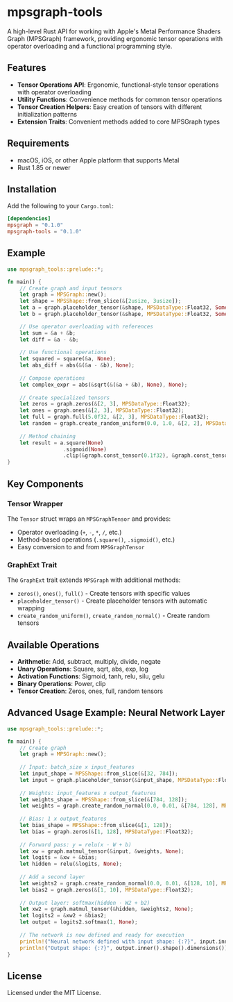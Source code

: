 # mpsgraph-tools

A high-level Rust API for working with Apple's Metal Performance Shaders Graph (MPSGraph) framework, providing ergonomic tensor operations with operator overloading and a functional programming style.

## Features

- **Tensor Operations API**: Ergonomic, functional-style tensor operations with operator overloading
- **Utility Functions**: Convenience methods for common tensor operations
- **Tensor Creation Helpers**: Easy creation of tensors with different initialization patterns
- **Extension Traits**: Convenient methods added to core MPSGraph types

## Requirements

- macOS, iOS, or other Apple platform that supports Metal
- Rust 1.85 or newer

## Installation

Add the following to your `Cargo.toml`:

```toml
[dependencies]
mpsgraph = "0.1.0"
mpsgraph-tools = "0.1.0"
```

## Example

```rust
use mpsgraph_tools::prelude::*;

fn main() {
    // Create graph and input tensors
    let graph = MPSGraph::new();
    let shape = MPSShape::from_slice(&[2usize, 3usize]);
    let a = graph.placeholder_tensor(&shape, MPSDataType::Float32, Some("a"));
    let b = graph.placeholder_tensor(&shape, MPSDataType::Float32, Some("b"));

    // Use operator overloading with references
    let sum = &a + &b;
    let diff = &a - &b;
    
    // Use functional operations
    let squared = square(&a, None);
    let abs_diff = abs(&(&a - &b), None);
    
    // Compose operations
    let complex_expr = abs(&sqrt(&(&a + &b), None), None);
    
    // Create specialized tensors
    let zeros = graph.zeros(&[2, 3], MPSDataType::Float32);
    let ones = graph.ones(&[2, 3], MPSDataType::Float32);
    let full = graph.full(5.0f32, &[2, 3], MPSDataType::Float32);
    let random = graph.create_random_uniform(0.0, 1.0, &[2, 2], MPSDataType::Float32);
    
    // Method chaining
    let result = a.square(None)
                  .sigmoid(None)
                  .clip(&graph.const_tensor(0.1f32), &graph.const_tensor(0.9f32), None);
}
```

## Key Components

### Tensor Wrapper

The `Tensor` struct wraps an `MPSGraphTensor` and provides:

- Operator overloading (`+`, `-`, `*`, `/`, etc.)
- Method-based operations (`.square()`, `.sigmoid()`, etc.)
- Easy conversion to and from `MPSGraphTensor`

### GraphExt Trait

The `GraphExt` trait extends `MPSGraph` with additional methods:

- `zeros()`, `ones()`, `full()` - Create tensors with specific values
- `placeholder_tensor()` - Create placeholder tensors with automatic wrapping
- `create_random_uniform()`, `create_random_normal()` - Create random tensors

## Available Operations

- **Arithmetic**: Add, subtract, multiply, divide, negate
- **Unary Operations**: Square, sqrt, abs, exp, log
- **Activation Functions**: Sigmoid, tanh, relu, silu, gelu
- **Binary Operations**: Power, clip
- **Tensor Creation**: Zeros, ones, full, random tensors

## Advanced Usage Example: Neural Network Layer

```rust
use mpsgraph_tools::prelude::*;

fn main() {
    // Create graph
    let graph = MPSGraph::new();
    
    // Input: batch_size x input_features
    let input_shape = MPSShape::from_slice(&[32, 784]);
    let input = graph.placeholder_tensor(&input_shape, MPSDataType::Float32, Some("input"));
    
    // Weights: input_features x output_features
    let weights_shape = MPSShape::from_slice(&[784, 128]);
    let weights = graph.create_random_normal(0.0, 0.01, &[784, 128], MPSDataType::Float32);
    
    // Bias: 1 x output_features
    let bias_shape = MPSShape::from_slice(&[1, 128]);
    let bias = graph.zeros(&[1, 128], MPSDataType::Float32);
    
    // Forward pass: y = relu(x · W + b)
    let xw = graph.matmul_tensor(&input, &weights, None);
    let logits = &xw + &bias;
    let hidden = relu(&logits, None);
    
    // Add a second layer
    let weights2 = graph.create_random_normal(0.0, 0.01, &[128, 10], MPSDataType::Float32);
    let bias2 = graph.zeros(&[1, 10], MPSDataType::Float32);
    
    // Output layer: softmax(hidden · W2 + b2)
    let xw2 = graph.matmul_tensor(&hidden, &weights2, None);
    let logits2 = &xw2 + &bias2;
    let output = logits2.softmax(1, None);
    
    // The network is now defined and ready for execution
    println!("Neural network defined with input shape: {:?}", input.inner().shape().dimensions());
    println!("Output shape: {:?}", output.inner().shape().dimensions());
}
```

## License

Licensed under the MIT License.